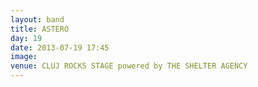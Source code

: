 ```yaml
---
layout: band
title: ASTERO
day: 19
date: 2013-07-19 17:45
image: 
venue: CLUJ ROCKS STAGE powered by THE SHELTER AGENCY
---
```



